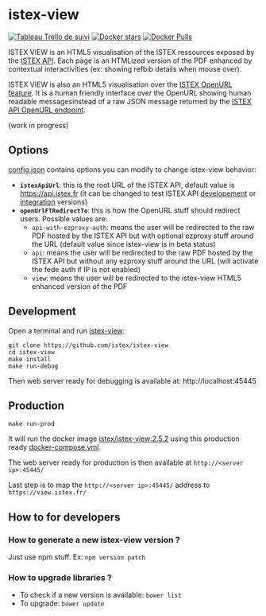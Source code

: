 # istex-view

[![Tableau Trello de suivi](https://user-images.githubusercontent.com/328244/29981270-6381ed6c-8f4d-11e7-9b35-6f77b7df853f.png)](https://trello.com/b/1GdYB5sa/istex-view-suivi) [![Docker stars](https://img.shields.io/docker/stars/istex/istex-view.svg)](https://registry.hub.docker.com/u/istex/istex-view/)
[![Docker Pulls](https://img.shields.io/docker/pulls/istex/istex-view.svg)](https://registry.hub.docker.com/u/istex/istex-view/)

ISTEX VIEW is an HTML5 visualisation of the ISTEX ressources exposed by the [ISTEX API](https://api.istex.fr). Each page is an HTMLized version of the PDF enhanced by contextual interactivities (ex: showing refbib details when mouse over).

ISTEX VIEW is also an HTML5 visualisation over the [ISTEX OpenURL feature](https://api.istex.fr/documentation/openurl/). It is a human friendly interface over the OpenURL showing human readable messagesinstead of a raw JSON message returned by the  [ISTEX API OpenURL endpoint](https://api.istex.fr/documentation/openurl/).

(work in progress)

## Options

[config.json](https://github.com/istex/istex-view/blob/master/www/config.json) contains options you can modify to change istex-view behavior:

- **`istexApiUrl`**: this is the root URL of the ISTEX API, default value is https://api.istex.fr (it can be changed to test ISTEX API [developement](https://api-dev.istex.fr) or [integration](https://api-integ.istex.fr) versions)
- **`openUrlFTRedirectTo`**: this is how the OpenURL stuff should redirect users. Possible values are:
  - `api-with-ezproxy-auth`:  means the user will be redirected to the raw PDF hosted by the ISTEX API but with optional ezproxy stuff around the URL (default value since istex-view is in beta status)
  - `api`:  means the user will be redirected to the raw PDF hosted by the ISTEX API but without any ezproxy stuff around the URL (will activate the fede auth if IP is not enabled)
  - `view`:  means the user will be redirected to the istex-view HTML5 enhanced version of the PDF

## Development


Open a terminal and run [istex-view](https://github.com/istex/istex-view):
```
git clone https://github.com/istex/istex-view
cd istex-view
make install
make run-debug
```

Then web server ready for debugging is available at: http://localhost:45445

## Production

```
make run-prod
```

It will run the docker image [istex/istex-view:2.5.2](https://hub.docker.com/r/istex/istex-view/) using this production ready [docker-compose.yml](https://github.com/istex/istex-view/blob/master/docker-compose.yml).

The web server ready for production is then available at ``http://<server ip>:45445/``

Last step is to map the ``http://<server ip>:45445/`` address to ``https://view.istex.fr/``

## How to for developers

### How to generate a new istex-view version ?

Just use npm stuff. Ex: ``npm version patch``

### How to upgrade libraries ?

- To check if a new version is available: ``bower list``
- To upgrade: ``bower update``
